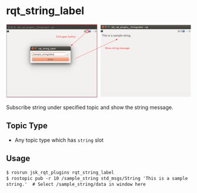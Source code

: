 rqt\_string\_label
==================


![](images/rqt_string_label.png)


Subscribe string under specified topic and show the string message.


Topic Type
----------

* Any topic type which has `string` slot


Usage
-----

```
$ rosrun jsk_rqt_plugins rqt_string_label
$ rostopic pub -r 10 /sample_string std_msgs/String 'This is a sample string.'  # Select /sample_string/data in window here
```
